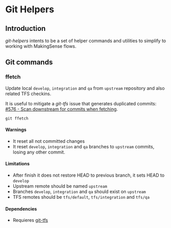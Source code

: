 Git Helpers
===========

## Introduction

_git-helpers_ intents to be a set of helper commands and utilities to simplify to working with MakingSense flows.

## Git commands

### ffetch

Update local `develop`, `integration` and `qa` from `upstream` repository and also related TFS checkins.

It is useful to mitigate a _git-tfs_ issue that generates duplicated commits: [#576 - Scan downstream for commits when fetching](https://github.com/git-tfs/git-tfs/issues/576).

```
git ffetch
```

#### Warnings

* It reset all not committed changes
* It reset `develop`, `integration` and `qa` branches to `upstream` commits, losing any other commit.

#### Limitations

* After finish it does not restore HEAD to previous branch, it sets HEAD to `develop`
* Upstream remote should be named `upstream`
* Branches `develop`, `integration` and `qa` should exist on `upstream`
* TFS remotes should be `tfs/default`, `tfs/integration` and `tfs/qa`

#### Dependencies

* Requieres [git-tfs](http://git-tfs.com/)



